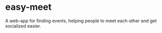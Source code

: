 # easy-meet

A web-app for finding events, helping people to meet each other and get socialized easier.
